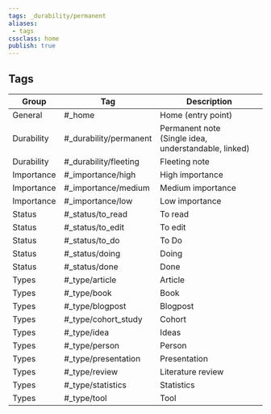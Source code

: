 ```yaml
---
tags: _durability/permanent
aliases:
 - tags
cssclass: home
publish: true
---
```

## Tags
| Group | Tag | Description |
| ---- | ---- | ---- |
| General | #_home | Home (entry point) |
| Durability | #_durability/permanent | Permanent note<br>(Single idea, understandable, linked) |
| Durability | #_durability/fleeting | Fleeting note |
| Importance | #_importance/high  | High importance |
| Importance | #_importance/medium | Medium importance |
| Importance | #_importance/low | Low importance |
| Status | #_status/to_read | To read |
| Status | #_status/to_edit | To edit |
| Status | #_status/to_do  | To Do |
| Status | #_status/doing | Doing |
| Status | #_status/done | Done |
| Types | #_type/article | Article |
| Types | #_type/book | Book |
| Types | #_type/blogpost | Blogpost |
| Types | #_type/cohort_study | Cohort |
| Types | #_type/idea | Ideas |
| Types | #_type/person | Person |
| Types | #_type/presentation | Presentation |
| Types | #_type/review | Literature review |
| Types | #_type/statistics | Statistics |
| Types | #_type/tool | Tool |
